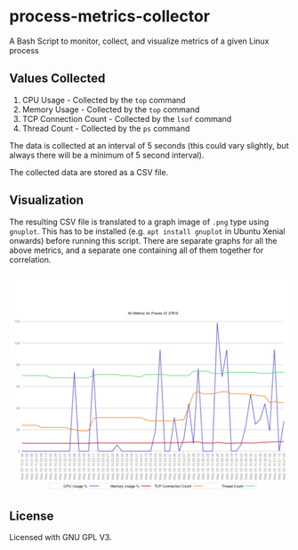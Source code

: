 # process-metrics-collector
A Bash Script to monitor, collect, and visualize metrics of a given Linux process

## Values Collected
1. CPU Usage - Collected by the `top` command
2. Memory Usage - Collected by the `top` command
3. TCP Connection Count - Collected by the `lsof` command
4. Thread Count - Collected by the `ps` command

The data is collected at an interval of 5 seconds (this could vary slightly, but always there will be a minimum of 5 second interval).

The collected data are stored as a CSV file.

## Visualization
The resulting CSV file is translated to a graph image of `.png` type using `gnuplot`. This has to be installed (e.g. `apt install gnuplot` in Ubuntu Xenial onwards) before running this script. There are separate graphs for all the above metrics, and a separate one containing all of them together for correlation.

![sample-visualization](sample/27819-2018_05_03_1521/all-metrices.png)

## License
Licensed with GNU GPL V3.
